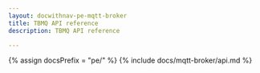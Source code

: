 ```yaml
---
layout: docwithnav-pe-mqtt-broker
title: TBMQ API reference
description: TBMQ API reference

---
```


{% assign docsPrefix = "pe/" %}
{% include docs/mqtt-broker/api.md %}